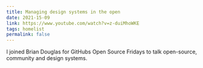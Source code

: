 ```yaml
---
title: Managing design systems in the open
date: 2021-15-09
link: https://www.youtube.com/watch?v=z-duiMhoWKE
tags: homelist
permalink: false
---
```

I joined Brian Douglas for GitHubs Open Source Fridays to talk open-source, community and design systems.

